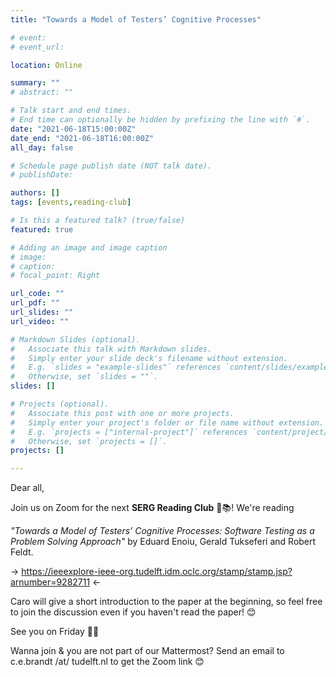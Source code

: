 ```yaml
---
title: "Towards a Model of Testers’ Cognitive Processes"

# event: 
# event_url: 

location: Online

summary: ""
# abstract: ""

# Talk start and end times.
# End time can optionally be hidden by prefixing the line with `#`.
date: "2021-06-18T15:00:00Z"
date_end: "2021-06-18T16:00:00Z"
all_day: false

# Schedule page publish date (NOT talk date).
# publishDate:

authors: []
tags: [events,reading-club]

# Is this a featured talk? (true/false)
featured: true

# Adding an image and image caption
# image:
# caption: 
# focal_point: Right

url_code: ""
url_pdf: ""
url_slides: ""
url_video: ""

# Markdown Slides (optional).
#   Associate this talk with Markdown slides.
#   Simply enter your slide deck's filename without extension.
#   E.g. `slides = "example-slides"` references `content/slides/example-slides.md`.
#   Otherwise, set `slides = ""`.
slides: []

# Projects (optional).
#   Associate this post with one or more projects.
#   Simply enter your project's folder or file name without extension.
#   E.g. `projects = ["internal-project"]` references `content/project/deep-learning/index.md`.
#   Otherwise, set `projects = []`.
projects: []

---
```



Dear all,

Join us on Zoom for the next **SERG Reading Club** 📖📚!
We're reading

*"Towards a Model of Testers’ Cognitive Processes: Software Testing as a Problem Solving Approach"*
by Eduard Enoiu, Gerald Tukseferi and Robert Feldt.

→ https://ieeexplore-ieee-org.tudelft.idm.oclc.org/stamp/stamp.jsp?arnumber=9282711 ←

Caro will give a short introduction to the paper at the beginning, so feel free to join the discussion even if you haven't read the paper! 😊

See you on Friday 👋🏼

Wanna join & you are not part of our Mattermost?
Send an email to c.e.brandt /at/ tudelft.nl to get the Zoom link 😊

